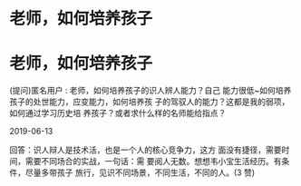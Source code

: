 # 老师，如何培养孩子

# 老师，如何培养孩子

(提问)匿名用户 : 老师，如何培养孩子的识人辨人能力？自己 能力很低~如何培养孩子的处世能力，应变能力，如何培养孩 子的驾驭人的能力？这都是我的弱项，如何通过学习历史培 养孩子？或者求什么样的名师能给指点？

2019-06-13

回答：识人辩人是技术活，也是一个人的核心竞争力，这方 面没有捷径，需要时间，需要不同场合的实战，一句话：需 要阅人无数。想想韦小宝生活经历。有条件，尽量多带孩子 旅行，见识不同场景，不同生活，不同的人。(3 赞)